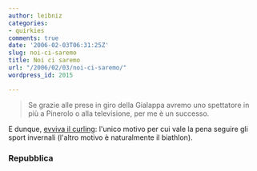```yaml
---
author: leibniz
categories:
- quirkies
comments: true
date: '2006-02-03T06:31:25Z'
slug: noi-ci-saremo
title: Noi ci saremo
url: "/2006/02/03/noi-ci-saremo/"
wordpress_id: 2015

---
```

> Se grazie alle prese in giro della Gialappa avremo uno spettatore in più a Pinerolo o alla televisione, per me è un successo.


E dunque, [evviva il curling](https://www.repubblica.it/2006/a/speciale/altri/2006olimpiadi/curling/curling.html): l'unico motivo  per cui vale la pena seguire gli sport invernali (l'altro motivo è naturalmente il biathlon).


### Repubblica

